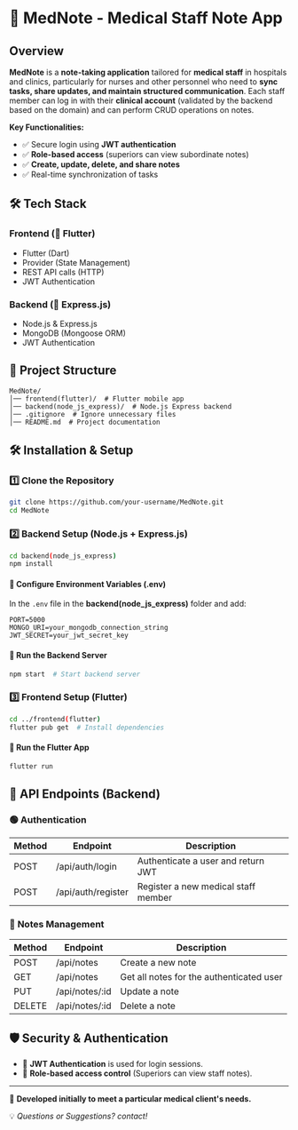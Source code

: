# 🏥 MedNote - Medical Staff Note App

## Overview
**MedNote** is a **note-taking application** tailored for **medical staff** in hospitals and clinics, particularly for nurses and other personnel who need to **sync tasks, share updates, and maintain structured communication**. Each staff member can log in with their **clinical account** (validated by the backend based on the domain) and can perform CRUD operations on notes.

**Key Functionalities:**
- ✅ Secure login using **JWT authentication**
- ✅ **Role-based access** (superiors can view subordinate notes)
- ✅ **Create, update, delete, and share notes**
- ✅ Real-time synchronization of tasks

## 🛠️ Tech Stack
### **Frontend** (📱 Flutter)
- Flutter (Dart)
- Provider (State Management)
- REST API calls (HTTP)
- JWT Authentication

### **Backend** (🚀 Express.js)
- Node.js & Express.js
- MongoDB (Mongoose ORM)
- JWT Authentication

## 📂 Project Structure
```
MedNote/
│── frontend(flutter)/  # Flutter mobile app
│── backend(node_js_express)/  # Node.js Express backend
│── .gitignore  # Ignore unnecessary files
│── README.md  # Project documentation
```

## 🛠️ Installation & Setup
### 1️⃣ Clone the Repository
```bash
git clone https://github.com/your-username/MedNote.git
cd MedNote
```

### 2️⃣ Backend Setup (Node.js + Express.js)
```bash
cd backend(node_js_express)
npm install 
```
#### 🔐 Configure Environment Variables (.env)
In the `.env` file in the **backend(node_js_express)** folder and add:
```env
PORT=5000
MONGO_URI=your_mongodb_connection_string
JWT_SECRET=your_jwt_secret_key
```
#### 🚀 Run the Backend Server
```bash
npm start  # Start backend server
```

### 3️⃣ Frontend Setup (Flutter)
```bash
cd ../frontend(flutter)
flutter pub get  # Install dependencies
```
#### 🚀 Run the Flutter App
```bash
flutter run
```

## 🚀 API Endpoints (Backend)
### 🟢 **Authentication**
| Method | Endpoint       | Description |
|--------|--------------|-------------|
| POST   | /api/auth/login | Authenticate a user and return JWT |
| POST   | /api/auth/register | Register a new medical staff member |

### 📌 **Notes Management**
| Method | Endpoint        | Description |
|--------|----------------|-------------|
| POST   | /api/notes      | Create a new note |
| GET    | /api/notes      | Get all notes for the authenticated user |
| PUT    | /api/notes/:id  | Update a note |
| DELETE | /api/notes/:id  | Delete a note |

## 🛡️ Security & Authentication
- 🔐 **JWT Authentication** is used for login sessions.
- 🔐 **Role-based access control** (Superiors can view staff notes).
---

🚀 **Developed initially to meet a particular medical client's needs.**

💡 *Questions or Suggestions? contact!*

